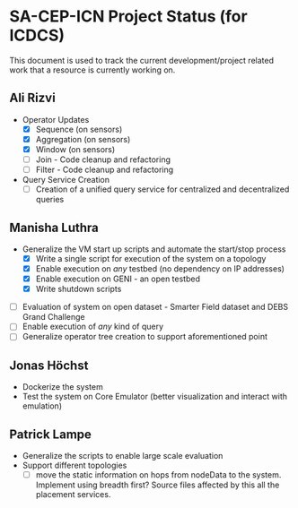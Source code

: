 # SA-CEP-ICN Project Status (for ICDCS)

This document is used to track the current development/project related work that a resource is currently working on.

## Ali Rizvi
-  Operator Updates
    - [x] Sequence (on sensors)
    - [x] Aggregation (on sensors)
    - [x] Window (on sensors)
    - [ ] Join - Code cleanup and refactoring
    - [ ] Filter - Code cleanup and refactoring

- Query Service Creation
    - [ ] Creation of a unified query service for centralized and decentralized queries

## Manisha Luthra
- Generalize the VM start up scripts and automate the start/stop process
    - [x] Write a single script for execution of the system on a topology
    - [x] Enable execution on *any* testbed (no dependency on IP addresses)
    - [x] Enable execution on GENI - an open testbed
    - [x] Write shutdown scripts 
- [ ] Evaluation of system on open dataset - Smarter Field dataset and DEBS Grand Challenge
- [ ] Enable execution of *any* kind of query
- [ ] Generalize operator tree creation to support aforementioned point

## Jonas Höchst
- Dockerize the system 
- Test the system on Core Emulator (better visualization and interact with emulation)

## Patrick Lampe 
- Generalize the scripts to enable large scale evaluation
- Support different topologies
    - [ ] move the static information on hops from nodeData to the system. Implement using breadth first? Source files affected by this all the placement services. 
